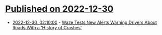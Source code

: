 # [Published on 2022-12-30](index.md)

* [2022-12-30, 02:10:00](https://tech.slashdot.org/story/22/12/29/2229203/waze-tests-new-alerts-warning-drivers-about-roads-with-a-history-of-crashes?utm_source=rss1.0mainlinkanon&utm_medium=feed) - [Waze Tests New Alerts Warning Drivers About Roads With a 'History of Crashes'](https://tech.slashdot.org/story/22/12/29/2229203/waze-tests-new-alerts-warning-drivers-about-roads-with-a-history-of-crashes?utm_source=rss1.0mainlinkanon&utm_medium=feed)
